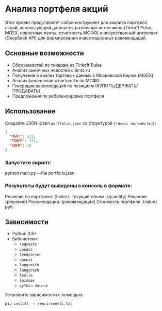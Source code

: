 # Анализ портфеля акций

Этот проект представляет собой инструмент для анализа портфеля акций, использующий данные из различных источников (Tinkoff Pulse, MOEX, новостные ленты, отчетность МСФО) и искусственный интеллект (DeepSeek API) для формирования инвестиционных рекомендаций.

## Основные возможности
- Сбор новостей по тикерам из Tinkoff Pulse
- Анализ рыночных новостей с lenta.ru
- Получение и анализ торговых данных с Московской биржи (MOEX)
- Анализ финансовой отчетности по МСФО
- Генерация рекомендаций по позициям (КУПИТЬ/ДЕРЖАТЬ/ПРОДАВАТЬ)
- Предложения по ребалансировке портфеля
## Использование
Создайте JSON-файл `portfolio.json` со структурой `{тикер: количество}`:
```json
{
  "MGNT": 133,
  "TRNFP": 111,
  "SBER": 10
}
```

### Запустите скрипт:
python main.py --file portfolio.json

### Результаты будут выведены в консоль в формате:

Решения по портфелю:
{ticker}:
Текущий объем: {quantity}
Решение: {решение}
Рекомендация: {рекомендация}
Стоимость портфеля: {value} руб.


## Зависимости
- Python 3.8+
- Библиотеки:
    - `requests`
    - `pandas`
    - `feedparser`
    - `openai`
    - `langsmith`
    - `langgraph`
    - `tpulse`
    - `apimoex`
    - `python-dotenv`

Установите зависимости с помощью:
```bash
pip install -r requirements.txt


